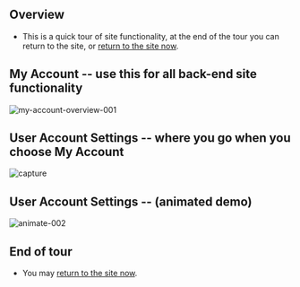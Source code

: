 ## Overview

* This is a quick tour of site functionality, at the end of the tour you can return to the site, or [return to the site now](https://businessgrp-stage.uoregon.edu/user).

## My Account -- use this for all back-end site functionality

![my-account-overview-001](https://cloud.githubusercontent.com/assets/4074354/19402921/d34d0a6a-9218-11e6-91fe-a2f3cead7ed4.png)

## User Account Settings -- where you go when you choose My Account

![capture](https://cloud.githubusercontent.com/assets/4074354/19360389/29ef5440-9133-11e6-9da8-a7e98e651565.PNG)

## User Account Settings -- (animated demo)

![animate-002](https://cloud.githubusercontent.com/assets/4074354/19360882/373621fe-9135-11e6-909b-0597809725be.gif)

## End of tour
* You may [return to the site now](https://businessgrp-stage.uoregon.edu/user).


